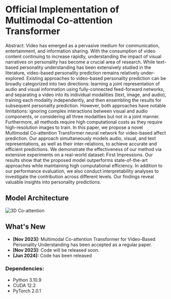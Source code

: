 # Official Implementation of Multimodal Co-attention Transformer
Abstract: Video has emerged as a pervasive medium for communication, entertainment, and information sharing. With the consumption of video content continuing to increase rapidly, understanding the impact of visual narratives on personality has become a crucial area of research. While text-based personality understanding has been extensively studied in the literature, video-based personality prediction remains relatively under-explored. Existing approaches to video-based personality prediction can be broadly categorized into two directions: learning a joint representation of audio and visual information using fully-connected feed-forward networks, and separating a video into its individual modalities (text, image, and audio), training each modality independently, and then ensembling the results for subsequent personality prediction. However, both approaches have notable limitations: ignoring complex interactions between visual and audio components, or considering all three modalities but not in a joint manner. Furthermore, all methods require high computational costs as they require high-resolution images to train. In this paper, we propose a novel Multimodal Co-attention Transformer neural network for video-based affect prediction. Our approach simultaneously models audio, visual, and text representations, as well as their inter-relations, to achieve accurate and efficient predictions. We demonstrate the effectiveness of our method via extensive experiments on a real-world dataset: First Impressions. Our results show that the proposed model outperforms state-of-the-art approaches while maintaining high computational efficiency. In addition to our performance evaluation, we also conduct interpretability analyses to investigate the contribution across different levels. Our findings reveal valuable insights into personality predictions.

## Model Architecture
![3D Co-attention](https://github.com/nestor-sun/mcoattention/assets/47902113/81685bf0-9603-44f1-bac2-66e3b412edf2)


## What's New
- **[Nov 2023]:** Multimodal Co-attention Transformer for Video-Based Personality Understanding has been accepted as a regular paper.
- **[Nov 2023]:** Code will be released soon.
- **[Jun 2024]:** Code has been released

### Dependencies:
- Python 3.10.9
- CUDA 12.2
- PyTorch 2.0.1
